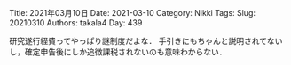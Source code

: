 ﻿Title: 2021年03月10日
Date: 2021-03-10
Category: Nikki
Tags: 
Slug: 20210310
Authors: takala4
Day: 439



研究遂行経費ってやっぱり謎制度だよな．
手引きにもちゃんと説明されてないし，確定申告後にしか追徴課税されないのも意味わからない．